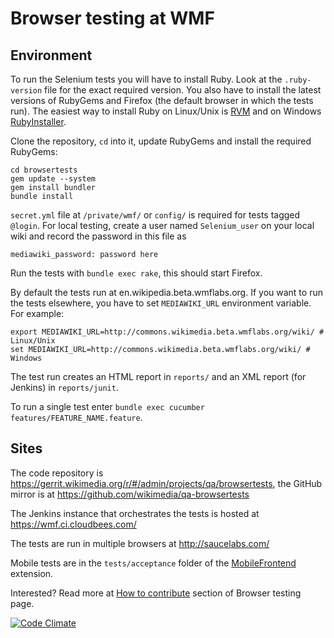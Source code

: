 # Browser testing at WMF

## Environment

To run the Selenium tests you will have to install Ruby. Look at the `.ruby-version` file for the exact required version. You also have to install the latest versions of RubyGems and Firefox (the default browser in which the tests run). The easiest way to install Ruby on Linux/Unix is [RVM](https://rvm.io/) and on Windows [RubyInstaller](http://rubyinstaller.org/).

Clone the repository, `cd` into it, update RubyGems and install the required RubyGems:

    cd browsertests
    gem update --system
    gem install bundler
    bundle install

`secret.yml` file at `/private/wmf/` or `config/` is required for tests tagged `@login`. For local testing, create a user named `Selenium_user` on your local wiki and record the password in this file as

    mediawiki_password: password here

Run the tests with `bundle exec rake`, this should start Firefox.

By default the tests run at en.wikipedia.beta.wmflabs.org. If you want to run the tests elsewhere, you have to set `MEDIAWIKI_URL` environment variable. For example:

    export MEDIAWIKI_URL=http://commons.wikimedia.beta.wmflabs.org/wiki/ # Linux/Unix
    set MEDIAWIKI_URL=http://commons.wikimedia.beta.wmflabs.org/wiki/ # Windows

The test run creates an HTML report in `reports/` and an XML report (for Jenkins) in `reports/junit`.

To run a single test enter `bundle exec cucumber features/FEATURE_NAME.feature`.

## Sites

The code repository is https://gerrit.wikimedia.org/r/#/admin/projects/qa/browsertests, the GitHub mirror is at https://github.com/wikimedia/qa-browsertests

The Jenkins instance that orchestrates the tests is hosted at https://wmf.ci.cloudbees.com/

The tests are run in multiple browsers at http://saucelabs.com/

Mobile tests are in the `tests/acceptance` folder of the [MobileFrontend](https://github.com/wikimedia/mediawiki-extensions-MobileFrontend) extension.

Interested? Read more at [How to contribute](http://www.mediawiki.org/wiki/QA/Browser_testing#How_to_contribute) section of Browser testing page.

[![Code Climate](https://codeclimate.com/badge.png)](https://codeclimate.com/github/wikimedia/qa-browsertests)
